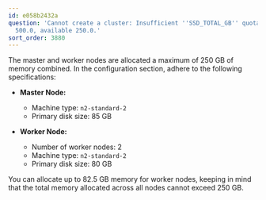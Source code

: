 ```yaml
---
id: e058b2432a
question: 'Cannot create a cluster: Insufficient ''SSD_TOTAL_GB'' quota. Requested
  500.0, available 250.0.'
sort_order: 3880
---
```


The master and worker nodes are allocated a maximum of 250 GB of memory combined. In the configuration section, adhere to the following specifications:

- **Master Node:**
  - Machine type: `n2-standard-2`
  - Primary disk size: 85 GB

- **Worker Node:**
  - Number of worker nodes: 2
  - Machine type: `n2-standard-2`
  - Primary disk size: 80 GB

You can allocate up to 82.5 GB memory for worker nodes, keeping in mind that the total memory allocated across all nodes cannot exceed 250 GB.